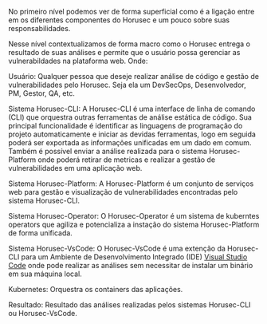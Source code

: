 No primeiro nível podemos ver de forma superficial como é a ligação entre em os diferentes componentes do Horusec e um pouco sobre suas responsabilidades.

Nesse nível contextualizamos de forma macro como o Horusec entrega o resultado de suas análises e permite que o usuário possa gerenciar as vulnerabildades na plataforma web. Onde:

Usuário: Qualquer pessoa que deseje realizar análise de código e gestão de vulnerabilidades pelo Horusec. Seja ela um DevSecOps, Desenvolvedor, PM, Gestor, QA, etc.

Sistema Horusec-CLI: A Horusec-CLI é uma interface de linha de comando (CLI) que orquestra outras ferramentas de análise estática de código. Sua principal funcionalidade é identificar as linguagens de programação do projeto automaticamente e iniciar as devidas ferramentas, logo em seguida poderá ser exportada as informações unificadas em um dado em comum. Também é possível enviar a análise realizada para o sistema Horusec-Platform onde poderá retirar de metricas e realizar a gestão de vulnerabilidades em uma aplicação web.

Sistema Horusec-Platform: A Horusec-Platform é um conjunto de serviços web para gestão e visualização de vulnerabilidades encontradas pelo sistema Horusec-CLI.

Sistema Horusec-Operator: O Horusec-Operator é um sistema de kuberntes operators que agiliza e potencializa a instação do sistema Horusec-Platform de forma unificada.

Sistema Horusec-VsCode: O Horusec-VsCode é uma extenção da Horusec-CLI para um Ambiente de Desenvolvimento Integrado (IDE) [Visual Studio Code](https://code.visualstudio.com/) onde pode realizar as análises sem necessitar de instalar um binário em sua máquina local.

Kubernetes: Orquestra os containers das aplicações.

Resultado: Resultado das análises realizadas pelos sistemas Horusec-CLI ou Horusec-VsCode.

